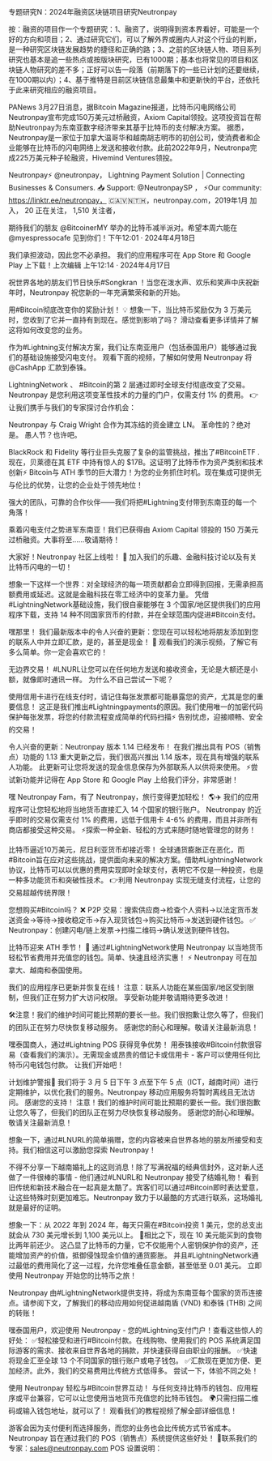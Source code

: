专题研究N：2024年融资区块链项目研究Neutronpay

按：融资的项目作一个专题研究：1、融资了，说明得到资本界看好，可能是一个好的方向和项目；2、通过研究它们，可以了解外界或圈内人对这个行业的判断，是一种研究区块链发展趋势的捷径和正确的路；3、之前的区块链人物、项目系列研究也基本是追一些热点或按版块研究，已有1000期；基本也将常见的项目和区块链人物研究的差不多；正好可以告一段落（前期落下的一些已计划的还要继续，在1000期以内）；4、基于推特是目前区块链信息最集中和更新快的平台，还依托于此来研究相应的融资项目。

PANews 3月27日消息，据Bitcoin Magazine报道，比特币闪电网络公司Neutronpay宣布完成150万美元过桥融资，Axiom Capital领投。这项投资旨在帮助Neutronpay为东南亚数字经济带来其基于比特币的支付解决方案。
据悉，Neutronpay是一家位于加拿大温哥华和越南胡志明市的初创公司，使消费者和企业能够在比特币的闪电网络上发送和接收付款。此前2022年9月，Neutronpa完成225万美元种子轮融资，Hivemind Ventures领投。

Neutronpay⚡
@neutronpay，
Lightning Payment Solution | Connecting Businesses & Consumers.
📥 Support: 
@NeutronpaySP
，
⚡️Our community: https://linktr.ee/neutronpay，
🇨🇦🇻🇳🇹🇭，neutronpay.com，2019年1月 加入，
20 正在关注，
1,510 关注者，


期待我们的朋友
@BitcoinerMY
举办的比特币减半派对。希望本周六能在
@myespressocafe
见到你们！下午12:01 · 2024年4月18日

我们承担波动，因此您不必承担。
我们的应用程序可在 App Store 和 Google Play 上下载！上次编辑
上午12:14 · 2024年4月17日

祝世界各地的朋友们节日快乐#Songkran ！当您在泼水声、欢乐和笑声中庆祝新年时，Neutronpay 祝您新的一年充满繁荣和新的开始。

用#Bitcoin彻底改变你的奖励计划！ 💡
想象一下，当比特币奖励仅为 3 万美元时，您收到了它并一直持有到现在。感觉到影响了吗？
滑动查看更多详情并了解这将如何改变您的业务。

作为#Lightning支付解决方案，我们让东南亚用户（包括泰国用户）能够通过我们的基础设施接受闪电支付。
观看下面的视频，了解如何使用 Neutronpay 将
@CashApp
汇款到泰铢。

LightningNetwork 、 #Bitcoin的第 2 层通过即时全球支付彻底改变了交易。Neutronpay 是您利用这项变革性技术的力量的门户，仅需支付 1% 的费用。
👉让我们携手与我们的专家探讨合作机会：

Neutronpay 与 Craig Wright 合作为其冻结的资金建立 LN。
革命性的？绝对是。
愚人节？也许吧。

BlackRock 和 Fidelity 等行业巨头克服了复杂的监管挑战，推出了#BitcoinETF .
现在，贝莱德在其 ETF 中持有惊人的 $17B。这证明了比特币作为资产类别和技术创新⚡️
Bitcoin与 ATH 季节的巨大潜力！为您的业务抓住时机。现在集成可提供无与伦比的优势，让您的企业处于领先地位！

强大的团队，可靠的合作伙伴——我们将把#Lightning支付带到东南亚的每一个角落！ 

乘着闪电支付之势进军东南亚！我们已获得由 Axiom Capital 领投的 150 万美元过桥融资。大事将至……敬请期待！

大家好！Neutronpay 社区上线啦！ 🚀
加入我们的乐趣、金融科技讨论以及有关比特币闪电的一切！

想象一下这样一个世界：对全球经济的每一项贡献都会立即得到回报，无需承担高额费用或延迟。这就是金融科技在零工经济中的变革力量。
凭借#LightningNetwork基础设施，我们很自豪能够在 3 个国家/地区提供我们的应用程序下载，支持 14 种不同国家货币的付款，并在全球范围内促进#Bitcoin支付。

嘿那里！
我们最新版本中的令人兴奋的更新：您现在可以轻松地将朋友添加到您的联系人中并立即汇款，是的，甚至是现金！ 🚀
观看我们的演示视频，了解它有多么简单。你一定会喜欢它的！

无边界交易！ #LNURL让您可以在任何地方发送和接收资金，无论是大额还是小额，就像即时通讯一样。
为什么不自己尝试一下呢？

使用信用卡进行在线支付时，请记住每张发票都可能暴露您的资产，尤其是您的重要信息！
这正是我们推出#Lightningpayments的原因。我们使用唯一的加密代码保护每张发票，将您的付款流程变成简单的代码扫描⚡️
告别忧虑，迎接顺畅、安全的交易！

令人兴奋的更新：Neutronpay 版本 1.14 已经发布！
在我们推出具有 POS（销售点）功能的 1.13 重大更新之后，我们很高兴推出 1.14 版本，现在具有增强的联系人功能。
此更新可让您将发送的现金信息保存为外部联系人以供将来使用。
⚡️尝试新功能并记得在 App Store 和 Google Play 上给我们评分，非常感谢！

嘿 Neutronpay Fam，有了 Neutronpay，旅行变得更加轻松！ 🌎✈️
我们的应用程序可让您轻松地将当地货币直接汇入 14 个国家的银行账户。
Neutronpay 的近乎即时的交易仅需支付 1% 的费用，远低于信用卡 4-6% 的费用，而且并非所有商店都接受这种交易。
⚡️探索一种全新、轻松的方式来随时随地管理您的财务！

比特币逼近10万美元，尼日利亚货币却接近零！
全球通货膨胀正在恶化，而#Bitcoin旨在应对这些挑战，提供面向未来的解决方案。借助#LightningNetwork协议，比特币可以以优惠的费用实现即时全球支付，表明它不仅是一种投资，也是一种多功能货币和突破性技术。
👉利用 Neutronpay 实现无缝支付流程，让您的交易超越传统界限！

您想购买#Bitcoin吗？
❌ P2P 交易：搜索供应商→检查个人资料→以法定货币发送资金→等待→接收稳定币→存入现货钱包→购买比特币→发送到硬件钱包。
✅ Neutronpay：创建闪电/链上发票→扫描二维码→确认发送到硬件钱包。

比特币迎来 ATH 季节！ 🚀
通过#LightningNetwork使用 Neutronpay 以当地货币轻松节省费用并充值您的钱包。简单、快速且经济实惠！ ⚡️
Neutronpay 可在加拿大、越南和泰国使用。

我们的应用程序已更新并恢复在线！
注意：联系人功能在某些国家/地区受到限制，但我们正在努力扩大访问权限。
享受新功能并敬请期待更多改进！

🛠️注意！我们的维护时间可能比预期的要长一些。我们很抱歉让您久等了，但我们的团队正在努力尽快恢复移动服务。
感谢您的耐心和理解。敬请关注最新消息！

嘿泰国商人，通过#Lightning POS 获得竞争优势！
用泰铢接收#Bitcoin付款很容易（查看我们的演示）。无需现金或昂贵的借记卡或信用卡 - 客户可以使用任何比特币闪电钱包付款。
让我们开始吧！

计划维护警报🚧
我们将于 3 月 5 日下午 3 点至下午 5 点（ICT，越南时间）进行定期维护，以优化我们的服务。Neutronpay 移动应用服务将暂时离线且无法访问。
感谢您的支持！
注意！我们的维护时间可能比预期的要长一些。我们很抱歉让您久等了，但我们的团队正在努力尽快恢复移动服务。
感谢您的耐心和理解。敬请关注最新消息！

想象一下，通过#LNURL的简单捐赠，您的内容被来自世界各地的朋友所接受和支持。我们相信这可以激励您探索 Neutronpay！

不得不分享一下越南婚礼上的这则消息！除了写满祝福的经典信封外，这对新人还做了一件很棒的事情 - 他们通过#LNURL和 Neutronpay 接受了结婚礼物！
看到旧传统和新技术融合在一起真是太酷了。宾客们可以通过#Bitcoin即时表达爱意，让这些特殊时刻更加难忘。Neutronpay 致力于以最酷的方式进行联系，这场婚礼就是最好的证明。

想象一下：从 2022 年到 2024 年，每天只需在#Bitcoin投资 1 美元，您的总支出就会从 730 美元增长到 1,100 美元以上。 🚀相比之下，现在 10 美元能买到的食物比两年前还少。
这凸显了比特币的力量，它不仅能用个人密钥保护你的资产，还能增加资产的价值，抵御侵蚀现金价值的通货膨胀。
并且#LightningNetwork通过最低的费用简化了这一过程，允许您堆叠任意金额，甚至低至 0.01 美元。
立即使用 Neutronpay 开始您的比特币之旅！

Neutronpay 由#LightningNetwork提供支持，将成为东南亚每个国家的货币连接点。请参阅下文，了解我们的移动应用如何促进越南盾 (VND) 和泰铢 (THB) 之间的转账！

嘿泰国用户，欢迎使用 Neutronpay - 您的#Lightning支付门户！查看这些惊人的好处：
✅轻松接受和进行#Bitcoin付款。在线购物、使用我们的 POS 系统满足国际游客的需求、接收来自世界各地的捐款，并快速获得自由职业的报酬。
✅快速将现金汇至全球 13 个不同国家的银行账户或电子钱包。
✅汇款现在更加方便、更加经济。此外，我们的交易费用比传统方式低得多。
尝试一下，体验不同之处！

使用 Neutronpay 轻松与#Bitcoin世界互动！
与任何支持比特币的钱包、应用程序或平台兼容，它可以让您使用当地货币充值您的比特币钱包。 🌍只需扫描二维码或输入钱包地址，就可以了！
观看我们的教程视频了解全部详细信息！

游客会因为支付便利而选择服务，而您的业务也会比传统方式节省成本。Neutronpay 旨在通过我们的 POS（销售点）系统提供这些好处！
📩联系我们的专家：sales@neutronpay.com
POS 设置说明：



